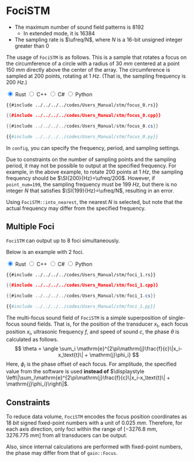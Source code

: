 # FociSTM

- The maximum number of sound field patterns is $8192$
  - In extended mode, it is $16384$
- The sampling rate is $\ufreq/N$, where $N$ is a 16-bit unsigned integer greater than 0

The usage of `FociSTM` is as follows.
This is a sample that rotates a focus on the circumference of a circle with a radius of $\SI{30}{mm}$ centered at a point $\SI{150}{mm}$ directly above the center of the array.
The circumference is sampled at 200 points, rotating at $\SI{1}{Hz}$. (That is, the sampling frequency is $\SI{200}{Hz}$.)

<div class="tabs">
<input id="rust_tab" type="radio" class="tab" name="tab" checked>
<label class="tab_item" n=4 for="rust_tab">Rust</label>
<input id="cpp_tab" type="radio" class="tab" name="tab">
<label class="tab_item" n=4 for="cpp_tab">C++</label>
<input id="cs_tab" type="radio" class="tab" name="tab">
<label class="tab_item" n=4 for="cs_tab">C#</label>
<input id="python_tab" type="radio" class="tab" name="tab">
<label class="tab_item" n=4 for="python_tab">Python</label>

```rust,edition2024
{{#include ../../../../codes/Users_Manual/stm/focus_0.rs}}
```

```cpp
{{#include ../../../../codes/Users_Manual/stm/focus_0.cpp}}
```

```cs
{{#include ../../../../codes/Users_Manual/stm/focus_0.cs}}
```

```python
{{#include ../../../../codes/Users_Manual/stm/focus_0.py}}
```
</div>

In `config`, you can specify the frequency, period, and sampling settings.

Due to constraints on the number of sampling points and the sampling period, it may not be possible to output at the specified frequency.
For example, in the above example, to rotate 200 points at $\SI{1}{Hz}$, the sampling frequency should be $\SI{200}{Hz}=\ufreq/200$.
However, if `point_num=199`, the sampling frequency must be $\SI{199}{Hz}$, but there is no integer $N$ that satisfies $\SI{199}{Hz}=\ufreq/N$, resulting in an error.

Using `FociSTM::into_nearest`, the nearest $N$ is selected, but note that the actual frequency may differ from the specified frequency.

## Multiple Foci

`FociSTM` can output up to 8 foci simultaneously.

Below is an example with 2 foci.

<div class="tabs">
<input id="rust_tab_mult" type="radio" class="tab" name="tab_mult" checked>
<label class="tab_item" n=4 for="rust_tab_mult">Rust</label>
<input id="cpp_tab_mult" type="radio" class="tab" name="tab_mult">
<label class="tab_item" n=4 for="cpp_tab_mult">C++</label>
<input id="cs_tab_mult" type="radio" class="tab" name="tab_mult">
<label class="tab_item" n=4 for="cs_tab_mult">C#</label>
<input id="python_tab_mult" type="radio" class="tab" name="tab_mult">
<label class="tab_item" n=4 for="python_tab_mult">Python</label>

```rust,edition2024
{{#include ../../../../codes/Users_Manual/stm/foci_1.rs}}
```

```cpp
{{#include ../../../../codes/Users_Manual/stm/foci_1.cpp}}
```

```cs
{{#include ../../../../codes/Users_Manual/stm/foci_1.cs}}
```

```python
{{#include ../../../../codes/Users_Manual/stm/foci_1.py}}
```
</div>

The multi-focus sound field of `FociSTM` is a simple superposition of single-focus sound fields.
That is, for the position of the transducer $x_\text{t}$, each focus position $x_i$, ultrasonic frequency $f$, and speed of sound $c$, the phase $\theta$ is calculated as follows.
$$
\theta = \angle \sum_i \mathrm{e}^{2\pi\mathrm{j}\frac{f}{c}\|x_i-x_\text{t}\| + \mathrm{j}\phi_i}
$$
Here, $\phi_i$ is the phase offset of each focus.
For amplitude, the specified value from the software is used **instead of** $\displaystyle \left\|\sum_i\mathrm{e}^{2\pi\mathrm{j}\frac{f}{c}\|x_i-x_\text{t}\| + \mathrm{j}\phi_i}\right\|$.

## Constraints

To reduce data volume, `FociSTM` encodes the focus position coordinates as $\SI{18}{bit}$ signed fixed-point numbers with a unit of $\SI{0.025}{mm}$.
Therefore, for each axis direction, only foci within the range of $[\SI{-3276.8}{mm}, \SI{3276.775}{mm}]$ from all transducers can be output.

Also, since internal calculations are performed with fixed-point numbers, the phase may differ from that of `gain::Focus`.

